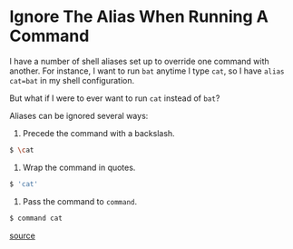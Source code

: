 # Ignore The Alias When Running A Command

I have a number of shell aliases set up to override one command with another. For instance, I want to run `bat` anytime I type `cat`, so I have `alias cat=bat` in my shell configuration.

But what if I were to ever want to run `cat` instead of `bat`?

Aliases can be ignored several ways:

1. Precede the command with a backslash.

```bash
$ \cat
```

1. Wrap the command in quotes.

```bash
$ 'cat'
```

1. Pass the command to `command`.

```bash
$ command cat
```

[source](https://unix.stackexchange.com/questions/39291/run-a-command-that-is-shadowed-by-an-alias)
